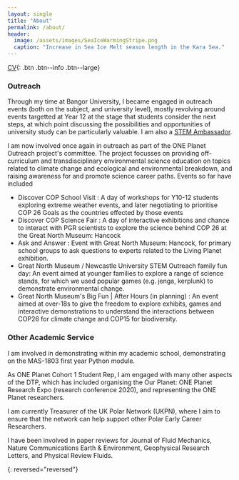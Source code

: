 ```yaml
---
layout: single
title: "About"
permalink: /about/
header:
  image: /assets/images/SeaIceWarmingStripe.png
  caption: "Increase in Sea Ice Melt season length in the Kara Sea."
---
```


[CV][1]{: .btn .btn--info .btn--large}

<object data=[1] width="1000" height="1000" type='application/pdf'></object>

### Outreach
Through my time at Bangor University, I became engaged in outreach events (both on the subject, and university level), mostly revolving around events targetted at Year 12 at the stage that students consider the next steps, at which point discussing the possibilities and opportunities of university study can be particularly valuable. I am also a [STEM Ambassador](https://www.stem.org.uk/).

I am now involved once again in outreach as part of the ONE Planet Outreach project's committee. The project focusses on providing off-curriculum and transdisciplinary environmental science education on topics related to climate change and ecological and environmental breakdown, and raising awareness for and promote science career paths. Events so far have included
- Discover COP School Visit : A day of workshops for Y10-12 students exploring extreme weather events, and later negotiating to prioritise COP 26 Goals as the countries effected by those events 
- Discover COP Science Fair : A day of interactive exhibitions and chance to interact with PGR scientists to explore the science behind COP 26 at the Great North Museum: Hancock
- Ask and Answer : Event with Great North Museum: Hancock, for primary school groups to ask questions to experts related to the Living Planet exhibition. 
- Great North Museum / Newcastle University STEM Outreach family fun day: An event aimed at younger families to explore a range of science stands, for which we used popular games (e.g. jenga, kerplunk) to demonstrate environmental change. 
- Great North Museum's Big Fun \| After Hours (in planning) : An event aimed at over-18s to give the freedom to explore exhibits, games and interactive demonstrations to understand the interactions between COP26 for climate change and COP15 for biodiversity. 


### Other Academic Service
I am involved in demonstrating within my academic school, demonstrating on the MAS-1803 first year Python module. 

As ONE Planet Cohort 1 Student Rep, I am engaged with many other aspects of the DTP, which has included organising the Our Planet: ONE Planet Research Expo (research conference 2020), and representing the ONE Planet researchers. 

I am currently Treasurer of the UK Polar Network (UKPN), where I aim to ensure that the network can help support other Polar Early Career Researchers.

I have been involved in paper reviews for Journal of Fluid Mechanics, Nature Communications Earth & Environment, Geophysical Research Letters, and Physical Review Fluids. 

{: reversed="reversed"}

[1]: /assets/documents/CV.pdf
